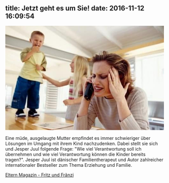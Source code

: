 title: Jetzt geht es um Sie!
date: 2016-11-12 16:09:54
---

<img class="photo-right" src="/post-images/jetzt-geht-es-um-sie.jpg" width="500" alt="Jetzt geht es um Sie!">

Eine müde, ausgelaugte Mutter empfindet es immer schwieriger über Lösungen im Umgang mit ihrem Kind nachzudenken. Dabei stellt sie sich und Jesper Juul folgende Frage: "Wie viel Verantwortung soll ich übernehmen und wie viel Verantwortung können die Kinder bereits tragen?". 
Jesper Juul ist dänischer Familientherapeut und Autor zahlreicher internationaler Bestseller zum Thema Erziehung und Familie. 

[Eltern Magazin - Fritz und Frãnzi](https://www.fritzundfraenzi.ch/erziehung/elternbildung/jetzt-geht-es-um-sie-machen-sie-das-ihren-kindern-klar)

<br>